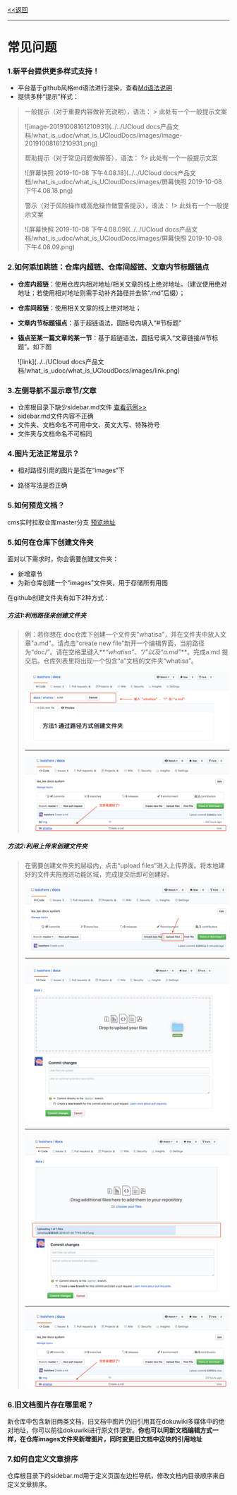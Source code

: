 [<<返回](https://leaishere.github.io/docs)

------

# 常见问题

### 1.新平台提供更多样式支持！

* 平台基于github风格md语法进行渲染，查看[Md语法说明](https://www.jianshu.com/p/40ba812dd973)  
* 提供多种“提示”样式：

> 一般提示（对于重要内容做补充说明），语法： > 此处有一个一般提示文案 
>
> ![image-20191008161210931](../../UCloud docs产品文档/what_is_udoc/what_is_UCloudDocs/images/image-20191008161210931.png)
>
> 帮助提示（对于常见问题做解答），语法： ?> 此处有一个一般提示文案 
>
> ![屏幕快照 2019-10-08 下午4.08.18](../../UCloud docs产品文档/what_is_udoc/what_is_UCloudDocs/images/屏幕快照 2019-10-08 下午4.08.18.png)
>
> 警示（对于风险操作或高危操作做警告提示），语法： !> 此处有一个一般提示文案 
>
> ![屏幕快照 2019-10-08 下午4.08.09](../../UCloud docs产品文档/what_is_udoc/what_is_UCloudDocs/images/屏幕快照 2019-10-08 下午4.08.09.png)

### 2.如何添加跳链：仓库内超链、仓库间超链、文章内节标题锚点

* **仓库内超链**：使用仓库内相对地址/相关文章的线上绝对地址。（建议使用绝对地址；若使用相对地址则需手动补齐路径并去除“.md”后缀）；

* **仓库间超链**：使用相关文章的线上绝对地址；

* **文章内节标题锚点**：基于超链语法，圆括号内填入“#节标题”

* **锚点至某一篇文章的某一节**：基于超链语法，圆括号填入“文章链接/#节标题”。如下图

  ![link](../../UCloud docs产品文档/what_is_udoc/what_is_UCloudDocs/images/link.png)

### 3.左侧导航不显示章节/文章

- 仓库根目录下缺少sidebar.md文件 [查看范例>>](sidebar范例)
- sidebar.md文件内容不正确
- 文件夹、文档命名不可用中文、英文大写、特殊符号
- 文件夹与文档命名不可相同

### 4.图片无法正常显示？

* 相对路径引用的图片是否在“images”下

* 路径写法是否正确

### 5.如何预览文档？

cms实时拉取仓库master分支 [预览地址](https://cms.docs.ucloudadmin.com/compute/uhost/index)

### 5.如何在仓库下创建文件夹

面对以下需求时，你会需要创建文件夹：

* 新增章节
* 为新仓库创建一个“images”文件夹，用于存储所有用图

在github创建文件夹有如下2种方式：

##### 方法1:利用路径来创建文件夹

> 例：若你想在 doc仓库下创建一个文件夹"whatisa"，并在文件夹中放入文章"a.md"。请点击“create new file”新开一个编辑界面，当前路径为“doc/”。请在空格里键入**_“whatisa”_、_“/”_以及_“a.md”_**。完成a.md 提交后。仓库列表里将出现一个包含“a”文档的文件夹“whatisa”。
>
> ![如何创建文件夹](images/createfile1-1.png)
>
> ------
>
> ![如何创建文件夹](images/createfile1-2.png)

##### 方法2:利用上传来创建文件夹

> 在需要创建文件夹的层级内，点击“upload files”进入上传界面。将本地建好的文件夹拖拽进功能区域，完成提交后即可创建好。
>
> ![如何创建文件夹](images/createfile2-1.png)
>
> ------
>
> ![如何创建文件夹](images/createfile2-2.png)
>
> ------
>
> ![如何创建文件夹](images/createfile2-3.png)
>
> ------
>
> ![如何创建文件夹](images/createfile1-2.png)



### 6.旧文档图片存在哪里呢？

新仓库中包含新旧两类文档，旧文档中图片仍旧引用其在dokuwiki多媒体中的绝对地址，你可以前往dokuwiki进行原文件更新。**你也可以同新文档编辑方式一样，在仓库images文件夹新增图片，同时变更旧文档中这块的引用地址**

### 7.如何自定义文章排序

仓库根目录下的sidebar.md用于定义页面左边栏导航，修改文档内目录顺序来自定义文章排序。